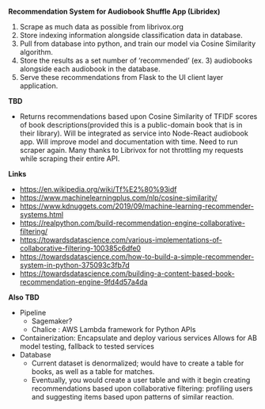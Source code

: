 **Recommendation System for Audiobook Shuffle App (Libridex)**
1. Scrape as much data as possible from librivox.org 
2. Store indexing information alongside classification data in database. 
3. Pull from database into python, and train our model via Cosine Similarity algorithm. 
4. Store the results as a set number of ‘recommended’ (ex. 3) audiobooks alongside each audiobook in the database. 
5. Serve these recommendations from Flask to the UI client layer application.  
    
**TBD**
- Returns recommendations based upon Cosine Similarity of TFIDF scores of book descriptions(provided this is a public-domain book that is in their library). Will be integrated as service into Node-React audiobook app. Will improve model and documentation with time. Need to run scraper again. Many thanks to Librivox for not throttling my requests while scraping their entire API. 

**Links**
- https://en.wikipedia.org/wiki/Tf%E2%80%93idf
- https://www.machinelearningplus.com/nlp/cosine-similarity/
- https://www.kdnuggets.com/2019/09/machine-learning-recommender-systems.html
- https://realpython.com/build-recommendation-engine-collaborative-filtering/
- https://towardsdatascience.com/various-implementations-of-collaborative-filtering-100385c6dfe0
- https://towardsdatascience.com/how-to-build-a-simple-recommender-system-in-python-375093c3fb7d
- https://towardsdatascience.com/building-a-content-based-book-recommendation-engine-9fd4d57a4da


**Also TBD**
- Pipeline
    - Sagemaker? 
    - Chalice : AWS Lambda framework for Python APIs 
- Containerization: Encapsulate and deploy various services Allows for AB model testing, fallback to tested services 
- Database 
    - Current dataset is denormalized; would have to create a table for books, as well as a table for matches. 
    - Eventually, you would create a user table and with it begin creating recommendations based upon collaborative filtering: profiling users and suggesting items based upon patterns of similar reaction.

